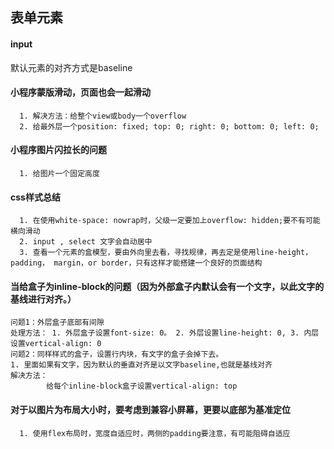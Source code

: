 ## 表单元素

#### input
  默认元素的对齐方式是baseline

#### 小程序蒙版滑动，页面也会一起滑动

      1. 解决方法：给整个view或body一个overflow
      2. 给最外层一个position: fixed; top: 0; right: 0; bottom: 0; left: 0;

#### 小程序图片闪拉长的问题

      1. 给图片一个固定高度

#### css样式总结

      1. 在使用white-space: nowrap时，父级一定要加上overflow: hidden;要不有可能横向滑动
      2. input , select 文字会自动居中
      3. 查看一个元素的盒模型，要由外向里去看，寻找规律，再去定是使用line-height，padding， margin，or border，只有这样才能搭建一个良好的页面结构

#### 当给盒子为inline-block的问题（因为外部盒子内默认会有一个文字，以此文字的基线进行对齐。）
	问题1：外层盒子底部有间隙
	处理方法： 1. 外层盒子设置font-size: 0。 2. 外层设置line-height: 0, 3. 内层设置vertical-align: 0
	问题2：同样样式的盒子，设置行内块，有文字的盒子会掉下去。
	1. 里面如果有文字，因为默认的垂直对齐是以文字baseline,也就是基线对齐
	解决方法：
		    给每个inline-block盒子设置vertical-align: top

#### 对于以图片为布局大小时，要考虑到兼容小屏幕，更要以底部为基准定位
      1. 使用flex布局时，宽度自适应时，两侧的padding要注意，有可能阻碍自适应